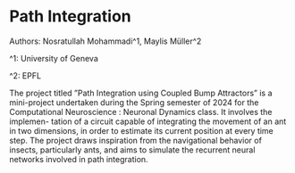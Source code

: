 # Path Integration
Authors: Nosratullah Mohammadi^1, Maylis Müller^2

^1: University of Geneva

^2: EPFL

The project titled ”Path Integration using Coupled Bump Attractors” is a mini-project undertaken during the
Spring semester of 2024 for the Computational Neuroscience : Neuronal Dynamics class. It involves the implemen-
tation of a circuit capable of integrating the movement of an ant in two dimensions, in order to estimate its current
position at every time step. The project draws inspiration from the navigational behavior of insects, particularly ants,
and aims to simulate the recurrent neural networks involved in path integration.
